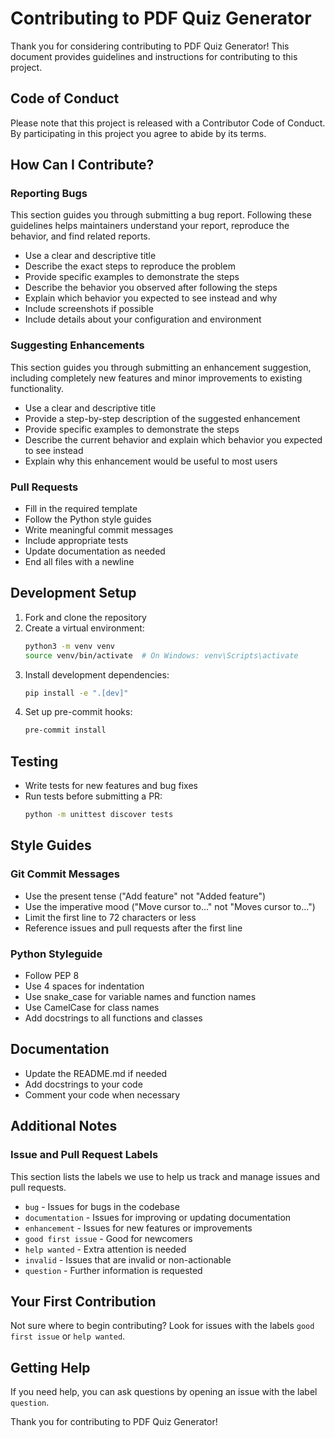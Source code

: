 # Contributing to PDF Quiz Generator

Thank you for considering contributing to PDF Quiz Generator! This document provides guidelines and instructions for contributing to this project.

## Code of Conduct

Please note that this project is released with a Contributor Code of Conduct. By participating in this project you agree to abide by its terms.

## How Can I Contribute?

### Reporting Bugs

This section guides you through submitting a bug report. Following these guidelines helps maintainers understand your report, reproduce the behavior, and find related reports.

- Use a clear and descriptive title
- Describe the exact steps to reproduce the problem
- Provide specific examples to demonstrate the steps
- Describe the behavior you observed after following the steps
- Explain which behavior you expected to see instead and why
- Include screenshots if possible
- Include details about your configuration and environment

### Suggesting Enhancements

This section guides you through submitting an enhancement suggestion, including completely new features and minor improvements to existing functionality.

- Use a clear and descriptive title
- Provide a step-by-step description of the suggested enhancement
- Provide specific examples to demonstrate the steps
- Describe the current behavior and explain which behavior you expected to see instead
- Explain why this enhancement would be useful to most users

### Pull Requests

- Fill in the required template
- Follow the Python style guides
- Write meaningful commit messages
- Include appropriate tests
- Update documentation as needed
- End all files with a newline

## Development Setup

1. Fork and clone the repository
2. Create a virtual environment:
   ```bash
   python3 -m venv venv
   source venv/bin/activate  # On Windows: venv\Scripts\activate
   ```
3. Install development dependencies:
   ```bash
   pip install -e ".[dev]"
   ```
4. Set up pre-commit hooks:
   ```bash
   pre-commit install
   ```

## Testing

- Write tests for new features and bug fixes
- Run tests before submitting a PR:
  ```bash
  python -m unittest discover tests
  ```

## Style Guides

### Git Commit Messages

- Use the present tense ("Add feature" not "Added feature")
- Use the imperative mood ("Move cursor to..." not "Moves cursor to...")
- Limit the first line to 72 characters or less
- Reference issues and pull requests after the first line

### Python Styleguide

- Follow PEP 8
- Use 4 spaces for indentation
- Use snake_case for variable names and function names
- Use CamelCase for class names
- Add docstrings to all functions and classes

## Documentation

- Update the README.md if needed
- Add docstrings to your code
- Comment your code when necessary

## Additional Notes

### Issue and Pull Request Labels

This section lists the labels we use to help us track and manage issues and pull requests.

* `bug` - Issues for bugs in the codebase
* `documentation` - Issues for improving or updating documentation
* `enhancement` - Issues for new features or improvements
* `good first issue` - Good for newcomers
* `help wanted` - Extra attention is needed
* `invalid` - Issues that are invalid or non-actionable
* `question` - Further information is requested

## Your First Contribution

Not sure where to begin contributing? Look for issues with the labels `good first issue` or `help wanted`.

## Getting Help

If you need help, you can ask questions by opening an issue with the label `question`.

Thank you for contributing to PDF Quiz Generator!